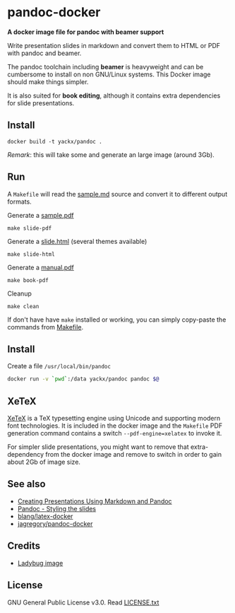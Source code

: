 # pandoc-docker

**A docker image file for pandoc with beamer support**

Write presentation slides in markdown and convert them to HTML or PDF with pandoc and beamer.

The pandoc toolchain including **beamer** is heavyweight and can be cumbersome to install on non GNU/Linux systems. This Docker image should make things simpler.

It is also suited for **book editing**, although it contains extra dependencies for slide presentations.

## Install

    docker build -t yackx/pandoc .

*Remark*: this will take some and generate an large image (around 3Gb).

## Run

A `Makefile` will read the [sample.md](sample/sample.md) source and convert it to different output formats.

Generate a [sample.pdf](sample/sample.pdf)

    make slide-pdf

Generate a [slide.html](sample/slide.html) (several themes available)

    make slide-html

Generate a [manual.pdf](sample/manual.pdf)

    make book-pdf

Cleanup

    make clean

If don't have have `make` installed or working, you can simply copy-paste the commands from [Makefile](Makefile).

## Install

Create a file `/usr/local/bin/pandoc`

```bash
docker run -v `pwd`:/data yackx/pandoc pandoc $@
```

## XeTeX

[XeTeX](https://en.wikipedia.org/wiki/XeTeX) is a TeX typesetting engine using Unicode and supporting modern font technologies. It is included in the docker image and the `Makefile` PDF generation command contains a switch `--pdf-engine=xelatex` to invoke it.

For simpler slide presentations, you might want to remove that extra-dependency from the docker image and remove to switch in order to gain about 2Gb of image size.

## See also

* [Creating Presentations Using Markdown and Pandoc](https://www.youtube.com/watch?v=e-HqKSBZOXo)
* [Pandoc - Styling the slides](https://pandoc.org/MANUAL.html#styling-the-slides)
* [blang/latex-docker](https://github.com/blang/latex-docker)
* [jagregory/pandoc-docker](https://github.com/jagregory/pandoc-docker)

## Credits

* [Ladybug image](https://www.freeimages.com/photo/ladybird-1367182)

## License

GNU General Public License v3.0. Read [LICENSE.txt](LICENSE.txt)
